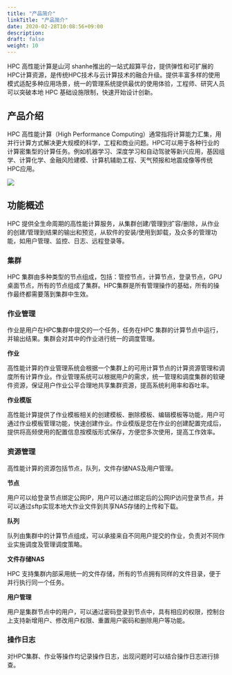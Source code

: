 ```yaml
---
title: "产品简介"
linkTitle: "产品简介"
date: 2020-02-28T10:08:56+09:00
description:
draft: false
weight: 10
---
```



HPC 高性能计算是山河 shanhe推出的一站式超算平台，提供弹性和可扩展的HPC计算资源，是传统HPC技术与云计算技术的融合升级。提供丰富多样的使用模式适配多种应用场景，统一的管理系统提供最优的使用体验，工程师、研究人员可以突破本地 HPC 基础设施限制，快速开始设计创新。


## 产品介绍

HPC 高性能计算（High Performance Computing）通常指将计算能力汇集，用并行计算方式解决更大规模的科学，工程和商业问题。HPC可以用于各种行业的计算密集型的计算任务。例如机器学习、深度学习和自动驾驶等新兴应用，基因组学、计算化学、金融风险建模、计算机辅助工程、天气预报和地震成像等传统HPC应用。

![](../_images/hpc_intro1.jpg)

## 功能概述

HPC 提供全生命周期的高性能计算服务，从集群创建/管理到扩容/删除，从作业的创建/管理到结果的输出和预览，从软件的安装/使用到卸载，及众多的管理功能，如用户管理、监控、日志、远程登录等。

### 集群

HPC 集群由多种类型的节点组成，包括：管控节点，计算节点，登录节点，GPU 桌面节点，所有的节点组成了集群。HPC集群是所有管理操作的基础，所有的操作最终都需要落到集群中生效。

### 作业管理

作业是用户在HPC集群中提交的一个任务，任务在HPC 集群的计算节点中运行，并输出结果。集群会对其中的作业进行统一的调度管理。

**作业**

高性能计算的作业管理系统会根据一个集群上的可用计算节点的计算资源管理和调度所有计算作业。作业管理系统可以根据用户的需求，统一管理和调度集群的软硬件资源，保证用户作业公平合理地共享集群资源，提高系统利用率和吞吐率。

**作业模版**

高性能计算提供了作业模板相关的创建模板、删除模板、编辑模板等功能，用户可通过作业模板管理功能，快速创建作业。作业模版是您在作业的创建配置完成后，提供将高频使用的配置信息按模版形式保存，方便您多次使用，提高工作效率。

### 资源管理

高性能计算的资源包括节点，队列，文件存储NAS及用户管理。

**节点**

用户可以给登录节点绑定公网IP，用户可以通过绑定后的公网IP访问登录节点，并可以通过sftp实现本地大作业文件到共享NAS存储的上传和下载。

**队列**

队列由集群中的计算节点组成，可以承接来自不同用户提交的作业，负责对不同作业实施调度及管理调度策略。

**文件存储NAS**

HPC 支持集群内部采用统一的文件存储，所有的节点拥有同样的文件目录，便于并行执行同一个任务。

**用户管理**

用户是集群节点中的用户，可以通过密码登录到节点中，具有相应的权限，控制台上支持新增用户、修改用户权限、重置用户密码和删除用户等功能。

### 操作日志

对HPC集群、作业等操作均记录操作日志，出现问题时可以结合操作日志进行排查。



